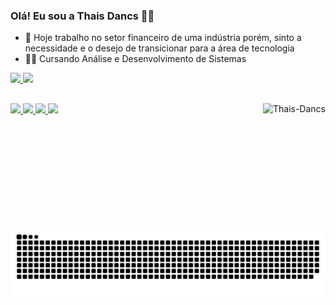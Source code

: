 
### Olá! Eu sou a Thais Dancs 👩‍🦰

- 👜 Hoje trabalho no setor financeiro de uma indústria porém, sinto a necessidade e o desejo de transicionar para a área de tecnologia
- 👩‍🎓 Cursando Análise e Desenvolvimento de Sistemas 

<div>
  <a href= "https://github.com/ThaisDancs">
  <img height= "180em" src= "https://github-readme-stats.vercel.app/api?username=thaisdancs&show_icons=true&theme=radical&include_all_commits=true&count_private=true"/>
  <img height= "180em" src= "https://github-readme-stats.vercel.app/api/top-langs/?username=ThaisDancs&layout=compact&langs_count=7&theme=radical"/>
</div>
  
  ##
  
 <div>
   <img align="right" img height= "200em" alt="Thais-Dancs" src="https://media.giphy.com/media/TWWynbz7qZQtNvju2k/giphy.gif?cid=790b7611a8715dbecf1b8bc10cbe70854899c6034d55c146&rid=giphy.gif&ct=g">
 </div>
  
  ##
  
  <div>
    <a href = "https://www.youtube.com/channel/UC1oWAdZoNK6o0zZVwdVxmHQ"  Alvo= "_blank"> <img  src = "https://img.shields.io/badge/YouTube-FF0000?style=for-the-badge&logo=youtube&logoColor=white"  target = " _blank"> </a>
    <a href = "https://www.instagram.com/thaisdancs/"  Alvo= "_blank"> <img  src = "https://img.shields.io/badge/Instagram-E4405F?style=for-the-badge&logo=instagram&logoColor=white" target = "_blank"> </a>
    <a href = "thais.dancs@outlook.com"> <img  src= "https://img.shields.io/badge/Microsoft_Outlook-0078D4?style=for-the-badge&logo=microsoft-outlook&logoColor=white" Alvo = "_blank"> </a>
    <a href = "https://www.linkedin.com/in/thais-carolina-dancs-938755178/" Alvo= "_blank"> <img src = "https://img.shields.io/badge/LinkedIn-0077B5?style=for-the-badge&logo=linkedin&logoColor=white" target = " _blank"> </a>  
  </div>
  
  ![Snake animation](https://github.com/ThaisDancs/ThaisDancs/blob/output/github-contribution-grid-snake.svg)
   
